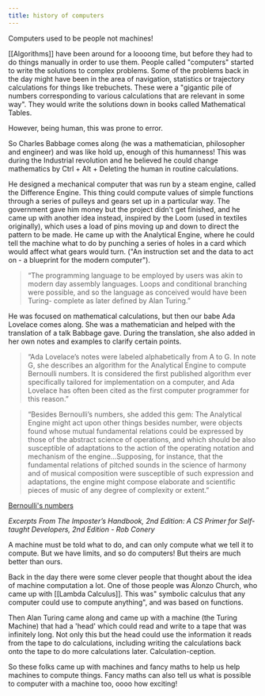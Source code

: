 ```yaml
---
title: history of computers
---
```


Computers used to be people not machines!

[[Algorithms]] have been around for a loooong time, but before they had to do things manually in order to use them. People called "computers" started to write the solutions to complex problems. Some of the problems back in the day might have been in the area of navigation, statistics or trajectory calculations for things like trebuchets. These were a "gigantic pile of numbers corresponding to various calculations that are relevant in some way". They would write the solutions down in books called Mathematical Tables. 

However, being human, this was prone to error.

So Charles Babbage comes along (he was a mathematician, philosopher and engineer) and was like hold up, enough of this humanness! This was during the Industrial revolution and he believed he could change mathematics by Ctrl + Alt + Deleting the human in routine calculations. 

He designed a mechanical computer that was run by a steam engine, called the Difference Engine. This thing could compute values of simple functions through a series of pulleys and gears set up in a particular way. The government gave him money but the project didn't get finished, and he came up with another idea instead, inspired by the Loom (used in textiles originally), which uses a load of pins moving up and down to direct the pattern to be made. He came up with the Analytical Engine, where he could tell the machine what to do by punching a series of holes in a card which would affect what gears would turn. ("An instruction set and the data to act on - a blueprint for the modern computer"). 

> “The programming language to be employed by users was akin to modern day assembly languages. Loops and conditional branching were possible, and so the language as conceived would have been Turing- complete as later defined by Alan Turing.”

He was focused on mathematical calculations, but then our babe Ada Lovelace comes along. She was a mathematician and helped with the translation of a talk Babbage gave. During the translation, she also added in her own notes and examples to clarify certain points. 

> “Ada Lovelace’s notes were labeled alphabetically from A to G. In note G, she describes an algorithm for the Analytical Engine to compute Bernoulli numbers. It is considered the first published algorithm ever specifically tailored for implementation on a computer, and Ada Lovelace has often been cited as the first computer programmer for this reason.”

> “Besides Bernoulli’s numbers, she added this gem:
The Analytical Engine might act upon other things besides number, were objects found whose mutual fundamental relations could be expressed by those of the abstract science of operations, and which should be also susceptible of adaptations to the action of the operating notation and mechanism of the engine…Supposing, for instance, that the fundamental relations of pitched sounds in the science of harmony and of musical composition were susceptible of such expression and adaptations, the engine might compose elaborate and scientific pieces of music of any degree of complexity or extent.”

[Bernoulli's numbers](https://mathworld.wolfram.com/BernoulliNumber.html)

*Excerpts From
The Imposter’s Handbook, 2nd Edition: A CS Primer for Self-taught Developers, 2nd Edition - Rob Conery*

A machine must be told what to do, and  can only compute what we tell it to compute. But we have limits, and so do computers! But theirs are much better than ours. 

Back in the day there were some clever people that thought about the idea of machine computation a lot. One of those people was Alonzo Church, who came up with [[Lambda Calculus]]. This was" symbolic calculus that any computer could use to compute anything", and was based on functions. 

Then Alan Turing came along and came up with a machine (the Turing Machine) that had a 'head' which could read and write to a tape that was infinitely long. Not only this but the head could use the information it reads from the tape to do calculations, including writing the calculations back onto the tape to do more calculations later. Calculation-ception. 

So these folks came up with machines and fancy maths to help us help machines to compute things. Fancy maths can also tell us what is possible to computer with a machine too, oooo how exciting!






